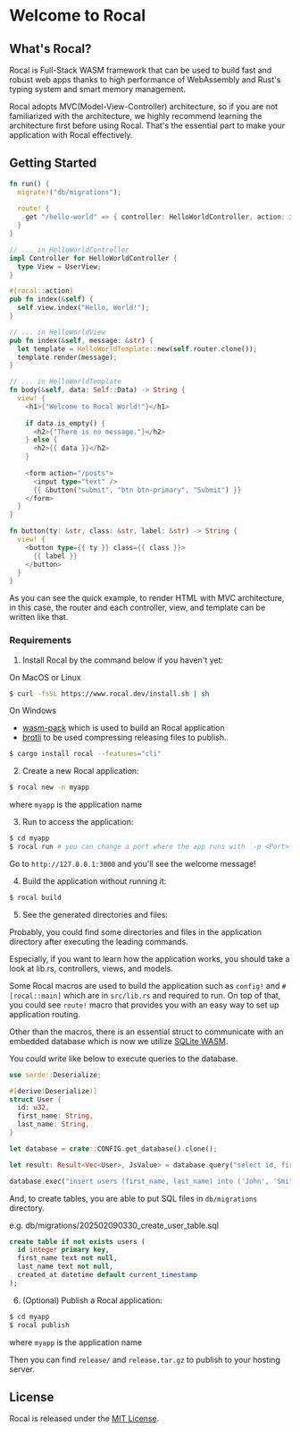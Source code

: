 # Welcome to Rocal

## What's Rocal?

Rocal is Full-Stack WASM framework that can be used to build fast and robust web apps thanks to high performance of WebAssembly and Rust's typing system and smart memory management.

Rocal adopts MVC(Model-View-Controller) architecture, so if you are not familiarized with the architecture, we highly recommend learning the architecture first before using Rocal. That's the essential part to make your application with Rocal effectively.

## Getting Started

```rust
fn run() {
  migrate!("db/migrations");
  
  route! {
    get "/hello-world" => { controller: HelloWorldController, action: index, view: HelloWorldView }
  }
}

// ... in HelloWorldController
impl Controller for HelloWorldController {
  type View = UserView;
}

#[rocal::action]
pub fn index(&self) {
  self.view.index("Hello, World!");
}

// ... in HelloWorldView
pub fn index(&self, message: &str) {
  let template = HelloWorldTemplate::new(self.router.clone());
  template.render(message);
}

// ... in HelloWorldTemplate
fn body(&self, data: Self::Data) -> String {
  view! {
    <h1>{"Welcome to Rocal World!"}</h1>
	
    if data.is_empty() {
      <h2>{"There is no message."}</h2>
    } else {	
      <h2>{{ data }}</h2>
    }
	
	<form action="/posts">
      <input type="text" />
      {{ &button("submit", "btn btn-primary", "Submit") }}
	</form>
  }
}

fn button(ty: &str, class: &str, label: &str) -> String {
  view! {
    <button type={{ ty }} class={{ class }}>
      {{ label }}
    </button>
  }
}
```
As you can see the quick example, to render HTML with MVC architecture, in this case, the router and each controller, view, and template can be written like that.

### Requirements
1. Install Rocal by the command below if you haven't yet:

On MacOS or Linux

```bash
$ curl -fsSL https://www.rocal.dev/install.sh | sh
```

On Windows
- [wasm-pack](https://rustwasm.github.io/wasm-pack/installer/) which is used to build an Rocal application
- [brotli](https://github.com/google/brotli) to be used compressing releasing files to publish.

```bash
$ cargo install rocal --features="cli"
```

2. Create a new Rocal application:

```bash
$ rocal new -n myapp
```

where `myapp` is the application name

3. Run to access the application:

```bash
$ cd myapp
$ rocal run # you can change a port where the app runs with `-p <Port>`. An app runs on 3000 by default
```

Go to `http://127.0.0.1:3000` and you'll see the welcome message!

4. Build the application without running it:

```bash
$ rocal build
```

5. See the generated directories and files:

Probably, you could find some directories and files in the application directory after executing the leading commands.

Especially, if you want to learn how the application works, you should take a look at lib.rs, controllers, views, and models. 

Some Rocal macros are used to build the application such as `config!` and `#[rocal::main]` which are in `src/lib.rs` and required to run. On top of that, you could see `route!` macro that provides you with an easy way to set up application routing.

Other than the macros, there is an essential struct to communicate with an embedded database which is now we utilize [SQLite WASM](https://sqlite.org/wasm/doc/trunk/index.md).

You could write like below to execute queries to the database.

```rust
use serde::Deserialize;

#[derive(Deserialize)]
struct User {
  id: u32,
  first_name: String,
  last_name: String,
}

let database = crate::CONFIG.get_database().clone();

let result: Result<Vec<User>, JsValue> = database.query("select id, first_name, last_name from users;").await;

database.exec("insert users (first_name, last_name) into ('John', 'Smith');").await;
```

And, to create tables, you are able to put SQL files in `db/migrations` directory.

e.g. db/migrations/202502090330_create_user_table.sql

```sql
create table if not exists users (
  id integer primary key,
  first_name text not null,
  last_name text not null,
  created_at datetime default current_timestamp
);
```

6. (Optional) Publish a Rocal application:
```bash
$ cd myapp
$ rocal publish
```

where `myapp` is the application name

Then you can find `release/` and `release.tar.gz` to publish to your hosting server.


## License

Rocal is released under the [MIT License](https://opensource.org/licenses/MIT).
